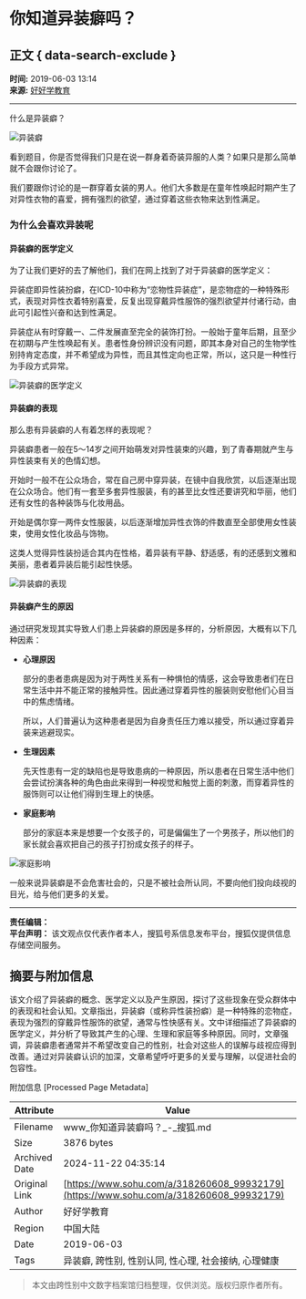 # 你知道异装癖吗？

## 正文 { data-search-exclude }


**时间:** 2019-06-03 13:14  
**来源:** [好好学教育](https://www.sohu.com/a/318260608_99932179?spm=smpc.content-abroad.content.1.1732250060004eqzOrRU)

---

什么是异装癖？

![异装癖](http://5b0988e595225.cdn.sohucs.com/images/20190603/fc518b6e15d74367982eadc4b59aef38.JPG)

看到题目，你是否觉得我们只是在说一群身着奇装异服的人类？如果只是那么简单就不会跟你讨论了。

我们要跟你讨论的是一群穿着女装的男人。他们大多数是在童年性唤起时期产生了对异性衣物的喜爱，拥有强烈的欲望，通过穿着这些衣物来达到性满足。

### 为什么会喜欢异装呢

#### 异装癖的医学定义

为了让我们更好的去了解他们，我们在网上找到了对于异装癖的医学定义：

异装症即异性装扮癖，在ICD-10中称为“恋物性异装症”，是恋物症的一种特殊形式，表现对异性衣着特别喜爱，反复出现穿戴异性服饰的强烈欲望并付诸行动，由此可引起性兴奋和达到性满足。

异装症从有时穿戴一、二件发展直至完全的装饰打扮。一般始于童年后期，且至少在初期与产生性唤起有关。患者性身份辨识没有问题，即其本身对自己的生物学性别持肯定态度，并不希望成为异性，而且其性定向也正常，所以，这只是一种性行为手段方式异常。

![异装癖的医学定义](http://5b0988e595225.cdn.sohucs.com/images/20190603/a4b714b673ec4a979968a5d74a48ff9c.JPG)

#### 异装癖的表现

那么患有异装癖的人有着怎样的表现呢？

异装癖患者一般在5～14岁之间开始萌发对异性装束的兴趣，到了青春期就产生与异性装束有关的色情幻想。

开始时一般不在公众场合，常在自己房中穿异装，在镜中自我欣赏，以后逐渐出现在公众场合。他们有一套至多套异性服装，有的甚至比女性还要讲究和华丽，他们还有女性的各种装饰与化妆用品。

开始是偶尔穿一两件女性服装，以后逐渐增加异性衣饰的件数直至全部使用女性装束，使用女性化妆品与饰物。

这类人觉得异性装扮适合其内在性格，着异装有平静、舒适感，有的还感到文雅和美丽，患者着异装后能引起性快感。

![异装癖的表现](http://5b0988e595225.cdn.sohucs.com/images/20190603/f05a0aa95dd74f4ca2de96ed5752ced6.JPG)

#### 异装癖产生的原因

通过研究发现其实导致人们患上异装癖的原因是多样的，分析原因，大概有以下几种因素：

- **心理原因**

  部分的患者患病是因为对于两性关系有一种惧怕的情感，这会导致患者们在日常生活中并不能正常的接触异性。因此通过穿着异性的服装则安慰他们心目当中的焦虑情绪。

  所以，人们普遍认为这种患者是因为自身责任压力难以接受，所以通过穿着异装来逃避现实。

- **生理因素**

  先天性患有一定的缺陷也是导致患病的一种原因，所以患者在日常生活中他们会尝试扮演各种的角色由此来得到一种视觉和触觉上面的刺激，而穿着异性的服饰则可以让他们得到生理上的快感。

- **家庭影响**

  部分的家庭本来是想要一个女孩子的，可是偏偏生了一个男孩子，所以他们的家长就会喜欢把自己的孩子打扮成女孩子的样子。

![家庭影响](http://5b0988e595225.cdn.sohucs.com/images/20190603/f161e437e43448038a7dbbca90282269.JPG)

一般来说异装癖是不会危害社会的，只是不被社会所认同，不要向他们投向歧视的目光，给与他们更多的关爱。

--- 

**责任编辑：**  
**平台声明：** 该文观点仅代表作者本人，搜狐号系信息发布平台，搜狐仅提供信息存储空间服务。

## 摘要与附加信息

<!-- tcd_abstract -->
该文介绍了异装癖的概念、医学定义以及产生原因，探讨了这些现象在受众群体中的表现和社会认知。文章指出，异装癖（或称异性装扮癖）是一种特殊的恋物症，表现为强烈的穿戴异性服饰的欲望，通常与性快感有关。文中详细描述了异装癖的医学定义，并分析了导致其产生的心理、生理和家庭等多种原因。同时，文章强调，异装癖患者通常并不希望改变自己的性别，社会对这些人的误解与歧视应得到改善。通过对异装癖认识的加深，文章希望呼吁更多的关爱与理解，以促进社会的包容性。
<!-- tcd_abstract_end -->

附加信息 [Processed Page Metadata]

| Attribute       | Value                                  |
|-----------------|----------------------------------------|
| Filename        | www_你知道异装癖吗？_-_搜狐.md                             |
| Size            | 3876 bytes                           |
| Archived Date   | 2024-11-22 04:35:14                             |
| Original Link   | [https://www.sohu.com/a/318260608_99932179](https://www.sohu.com/a/318260608_99932179)                       |
| Author          | 好好学教育                               |
| Region          | 中国大陆                               |
| Date            | 2019-06-03                                 |
| Tags            | 异装癖, 跨性别, 性别认同, 性心理, 社会接纳, 心理健康                                 |
>
> 本文由跨性别中文数字档案馆归档整理，仅供浏览。版权归原作者所有。
>